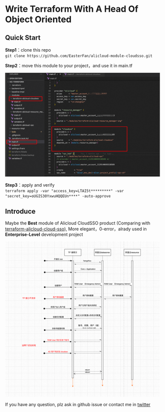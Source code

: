 # Write Terraform With A Head Of Object Oriented
## Quick Start

**Step1**：clone this repo  
`git clone https://github.com/EasterFan/alicloud-module-cloudsso.git`

**Step2**：move this module to your project，and use it in main.tf 

![](imgs/C0A38654-7C56-4686-AE17-42C689EC88AC.png)

**Step3**：apply and verify  
`terraform apply -var "access_key=LTAI5t*********" -var "secret_key=oUGIS30YxwuHQQEUn****" -auto-approve`

## Introduce
Maybe the **Best** module of Alicloud CloudSSO product (Comparing with [terraform-alicloud-cloud-sso](https://github.com/terraform-alicloud-modules/terraform-alicloud-cloud-sso)), More elegant，0-error，alrady used in **Enterprise-Level** development project

![](imgs/C939D9FE-53CF-4C18-BC84-71B8E97FCD99.png)  

If you have any question, plz ask in github issue or contact me in [twitter](https://twitter.com/easterfan1997)
